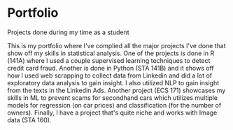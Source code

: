# Portfolio
Projects done during my time as a student

This is my portfolio where I've complied all the major projects I've done that show off my skills in statistical analysis. One of the projects is done in R (141A) where
I used a couple supervised learning techniques to detect credit card fraud. Another is done in Python (STA 141B) 
and it shows off how I used web scrapping to collect data from Linkedin and did a lot of exploratory data analysis to gain insight. I also utilized NLP to gain insight from the texts in the Linkedin Ads. Another project (ECS 171) showcases my skills in ML to prevent scams for secondhand cars which utilizes multiple models for regression (on car prices) and classification (for the number of owners). Finally, I have a project that's quite niche and works with Image data (STA 160).
